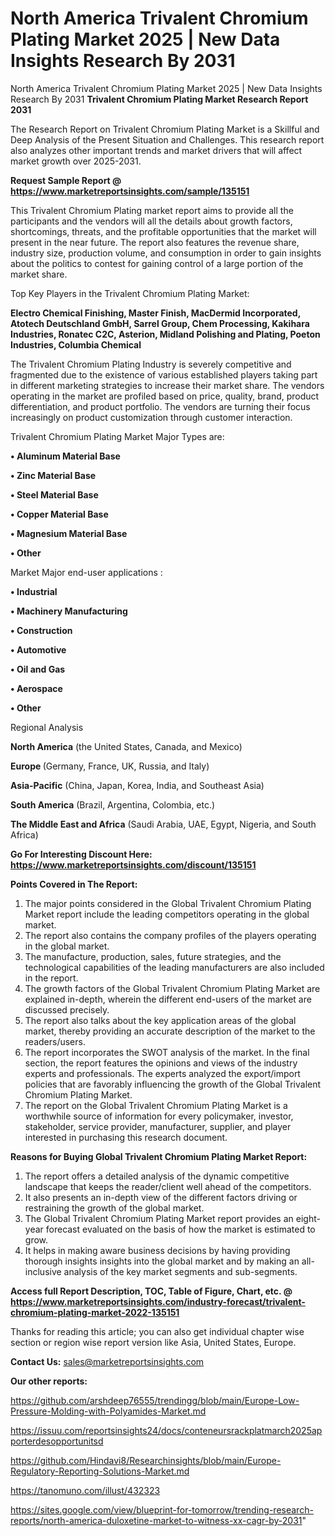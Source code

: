 # North America Trivalent Chromium Plating Market 2025 | New Data Insights Research By 2031
North America Trivalent Chromium Plating Market 2025 | New Data Insights Research By 2031
<strong>Trivalent Chromium Plating Market Research Report 2031</strong>

The Research Report on Trivalent Chromium Plating Market is a Skillful and Deep Analysis of the Present Situation and Challenges. This research report also analyzes other important trends and market drivers that will affect market growth over 2025-2031.

<strong>Request Sample Report @ <a href=https://www.marketreportsinsights.com/sample/135151>https://www.marketreportsinsights.com/sample/135151</a></strong>

This Trivalent Chromium Plating market report aims to provide all the participants and the vendors will all the details about growth factors, shortcomings, threats, and the profitable opportunities that the market will present in the near future. The report also features the revenue share, industry size, production volume, and consumption in order to gain insights about the politics to contest for gaining control of a large portion of the market share.

Top Key Players in the Trivalent Chromium Plating Market:

<strong>Electro Chemical Finishing, Master Finish, MacDermid Incorporated, Atotech Deutschland GmbH, Sarrel Group, Chem Processing, Kakihara Industries, Ronatec C2C, Asterion, Midland Polishing and Plating, Poeton Industries, Columbia Chemical</strong>

The Trivalent Chromium Plating Industry is severely competitive and fragmented due to the existence of various established players taking part in different marketing strategies to increase their market share. The vendors operating in the market are profiled based on price, quality, brand, product differentiation, and product portfolio. The vendors are turning their focus increasingly on product customization through customer interaction.

Trivalent Chromium Plating Market Major Types are:

<strong>• Aluminum Material Base

• Zinc Material Base

• Steel Material Base

• Copper Material Base

• Magnesium Material Base

• Other</strong>

Market Major end-user applications :

<strong>• Industrial

• Machinery Manufacturing

• Construction

• Automotive

• Oil and Gas

• Aerospace

• Other</strong>

Regional Analysis

</u><strong><b>North America</b></strong> (the United States, Canada, and Mexico)

<strong><b>Europe </b></strong>(Germany, France, UK, Russia, and Italy)

<strong><b>Asia-Pacific</b></strong> (China, Japan, Korea, India, and Southeast Asia)

<strong><b>South America</b></strong> (Brazil, Argentina, Colombia, etc.)

<strong><b>The Middle East and Africa</b></strong> (Saudi Arabia, UAE, Egypt, Nigeria, and South Africa)

<strong>Go For Interesting Discount Here: <a href=https://www.marketreportsinsights.com/discount/135151>https://www.marketreportsinsights.com/discount/135151</a></strong>

<strong>Points Covered in The Report:</strong>
<ol>
  <li>The major points considered in the Global Trivalent Chromium Plating Market report include the leading competitors operating in the global market.</li>
  <li>The report also contains the company profiles of the players operating in the global market.</li>
  <li>The manufacture, production, sales, future strategies, and the technological capabilities of the leading manufacturers are also included in the report.</li>
  <li>The growth factors of the Global Trivalent Chromium Plating Market are explained in-depth, wherein the different end-users of the market are discussed precisely.</li>
  <li>The report also talks about the key application areas of the global market, thereby providing an accurate description of the market to the readers/users.</li>
  <li>The report incorporates the SWOT analysis of the market. In the final section, the report features the opinions and views of the industry experts and professionals. The experts analyzed the export/import policies that are favorably influencing the growth of the Global Trivalent Chromium Plating Market.</li>
  <li>The report on the Global Trivalent Chromium Plating Market is a worthwhile source of information for every policymaker, investor, stakeholder, service provider, manufacturer, supplier, and player interested in purchasing this research document.</li>
</ol>
<strong>Reasons for Buying Global Trivalent Chromium Plating Market Report:</strong>

<ol>
  <li>The report offers a detailed analysis of the dynamic competitive landscape that keeps the reader/client well ahead of the competitors.</li>
  <li>It also presents an in-depth view of the different factors driving or restraining the growth of the global market.</li>
  <li>The Global Trivalent Chromium Plating Market report provides an eight-year forecast evaluated on the basis of how the market is estimated to grow.</li>
  <li>It helps in making aware business decisions by having providing thorough insights insights into the global market and by making an all-inclusive analysis of the key market segments and sub-segments.</li>
</ol>
<strong>Access full Report Description, TOC, Table of Figure, Chart, etc. @ <a href=https://www.marketreportsinsights.com/industry-forecast/trivalent-chromium-plating-market-2022-135151>https://www.marketreportsinsights.com/industry-forecast/trivalent-chromium-plating-market-2022-135151</a></strong>


Thanks for reading this article; you can also get individual chapter wise section or region wise report version like Asia, United States, Europe.

<strong>Contact Us:</strong>
sales@marketreportsinsights.com

<strong>Our other reports:</strong>

<a href=https://github.com/arshdeep76555/trendingg/blob/main/Europe-Low-Pressure-Molding-with-Polyamides-Market.md>https://github.com/arshdeep76555/trendingg/blob/main/Europe-Low-Pressure-Molding-with-Polyamides-Market.md</a>

<a href=https://issuu.com/reportsinsights24/docs/conteneursrackplatmarch2025apporterdesopportunitsd>https://issuu.com/reportsinsights24/docs/conteneursrackplatmarch2025apporterdesopportunitsd</a>

<a href=https://github.com/Hindavi8/Researchinsights/blob/main/Europe-Regulatory-Reporting-Solutions-Market.md>https://github.com/Hindavi8/Researchinsights/blob/main/Europe-Regulatory-Reporting-Solutions-Market.md</a>

<a href=https://tanomuno.com/illust/432323>https://tanomuno.com/illust/432323</a>

<a href=https://sites.google.com/view/blueprint-for-tomorrow/trending-research-reports/north-america-duloxetine-market-to-witness-xx-cagr-by-2031>https://sites.google.com/view/blueprint-for-tomorrow/trending-research-reports/north-america-duloxetine-market-to-witness-xx-cagr-by-2031</a>"
